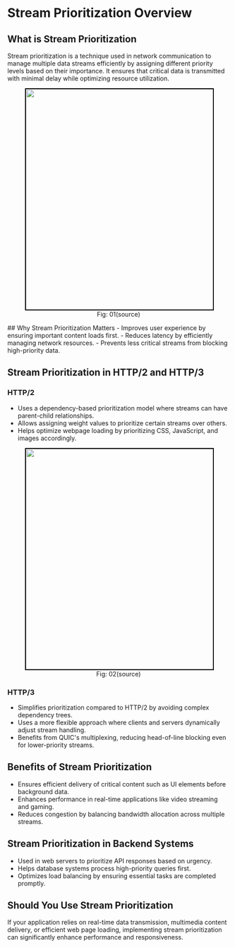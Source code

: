 # Stream Prioritization Overview

## What is Stream Prioritization
Stream prioritization is a technique used in network communication to manage multiple data streams efficiently by assigning different priority levels based on their importance. It ensures that critical data is transmitted with minimal delay while optimizing resource utilization.

<figure>
	<div align="center">
	<img src="/data/HTTP_3/assets/Prioritization.png" height="500" width="500" style="border: 2px solid black;"></div>
	<figcaption style="text-align: center">Fig: 01(source)</figcaption>  
</figure>
## Why Stream Prioritization Matters
- Improves user experience by ensuring important content loads first.
- Reduces latency by efficiently managing network resources.
- Prevents less critical streams from blocking high-priority data.

## Stream Prioritization in HTTP/2 and HTTP/3
### HTTP/2
- Uses a dependency-based prioritization model where streams can have parent-child relationships.
- Allows assigning weight values to prioritize certain streams over others.
- Helps optimize webpage loading by prioritizing CSS, JavaScript, and images accordingly.

<figure>
	<div align="center">
	<img src="/data/HTTP_3/assets/Prioritization1.png" height="500" width="500" style="border: 2px solid black;"></div>
	<figcaption style="text-align: center">Fig: 02(source)</figcaption>  
</figure>

### HTTP/3
- Simplifies prioritization compared to HTTP/2 by avoiding complex dependency trees.
- Uses a more flexible approach where clients and servers dynamically adjust stream handling.
- Benefits from QUIC's multiplexing, reducing head-of-line blocking even for lower-priority streams.

## Benefits of Stream Prioritization
- Ensures efficient delivery of critical content such as UI elements before background data.
- Enhances performance in real-time applications like video streaming and gaming.
- Reduces congestion by balancing bandwidth allocation across multiple streams.

## Stream Prioritization in Backend Systems
- Used in web servers to prioritize API responses based on urgency.
- Helps database systems process high-priority queries first.
- Optimizes load balancing by ensuring essential tasks are completed promptly.

## Should You Use Stream Prioritization
If your application relies on real-time data transmission, multimedia content delivery, or efficient web page loading, implementing stream prioritization can significantly enhance performance and responsiveness.